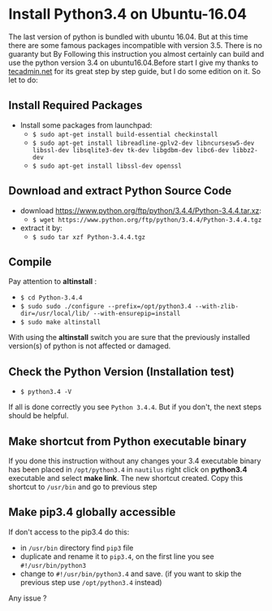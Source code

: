 # Install Python3.4 on Ubuntu-16.04
The last version of python is bundled with ubuntu 16.04. But at this time there are some famous packages incompatible with version 3.5. There is no guaranty but By Following this instruction you almost certainly  can build and use the python version 3.4 on ubuntu16.04.Before start I give my thanks to [tecadmin.net](http://bit.ly/py34biu1604) for its great step by step guide, but I do some edition on it. So let to do:

## Install Required Packages
* Install some packages from launchpad:
    * `$ sudo apt-get install build-essential checkinstall`
    * `$ sudo apt-get install libreadline-gplv2-dev libncursesw5-dev libssl-dev libsqlite3-dev tk-dev libgdbm-dev libc6-dev libbz2-dev`
    * `$ sudo apt-get install libssl-dev openssl`
    
## Download and extract Python Source Code
* download https://www.python.org/ftp/python/3.4.4/Python-3.4.4.tar.xz:
    * `$ wget https://www.python.org/ftp/python/3.4.4/Python-3.4.4.tgz`
* extract it by:
    * `$ sudo tar xzf Python-3.4.4.tgz`
    
## Compile
Pay attention to **altinstall** :
* `$ cd Python-3.4.4`
* `$ sudo sudo ./configure --prefix=/opt/python3.4 --with-zlib-dir=/usr/local/lib/ --with-ensurepip=install`
* `$ sudo make altinstall`
    
With using the **altinstall** switch you are sure that the previously installed version(s) of python is not affected or damaged.

## Check the Python Version (Installation test)
* `$ python3.4 -V`

If all is done correctly you see `Python 3.4.4`. But if you don't, the next steps should be helpful.


## Make shortcut from Python executable binary
If you done this instruction without any changes your 3.4 executable binary has been placed in `/opt/python3.4` in `nautilus` right click on **python3.4** executable and select **make link**. The new shortcut created. Copy this shortcut to `/usr/bin` and go to previous step

## Make pip3.4 globally accessible
If don't access to the pip3.4 do this:

* in `/usr/bin` directory find `pip3` file
* duplicate and rename it to `pip3.4`, on the first line you see `#!/usr/bin/python3`
* change to `#!/usr/bin/python3.4` and save. (if you want to skip the previous step use `/opt/python3.4` instead)

Any issue ?